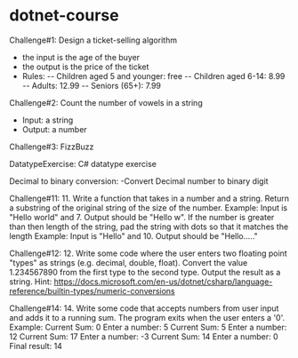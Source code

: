 # dotnet-course

Challenge#1:
Design a ticket-selling algorithm

- the input is the age of the buyer
- the output is the price of the ticket
- Rules:
  -- Children aged 5 and younger: free
  -- Children aged 6-14: 8.99
  -- Adults: 12.99
  -- Seniors (65+): 7.99

Challenge#2:
Count the number of vowels in a string

- Input: a string
- Output: a number

Challenge#3:
FizzBuzz

DatatypeExercise:
C# datatype exercise

Decimal to binary conversion:
-Convert Decimal number to binary digit

Challenge#11: 
11. Write a function that takes in a number and a string. Return a substring of the original string of the size of the number.
    Example: Input is "Hello world" and 7. Output should be "Hello w".
    If the number is greater than then length of the string, pad the string with dots so that it matches the length
    Example: Input is "Hello" and 10. Output should be "Hello....."

Challenge#12: 
12. Write some code where the user enters two floating point "types" as strings (e.g. decimal, double, float).
    Convert the value 1.234567890 from the first type to the second type. Output the result as a string.
    Hint: https://docs.microsoft.com/en-us/dotnet/csharp/language-reference/builtin-types/numeric-conversions

Challenge#14: 
14. Write some code that accepts numbers from user input and adds it to a running sum.
    The program exits when the user enters a '0'.
    Example:
    Current Sum: 0
    Enter a number: 5
    Current Sum: 5
    Enter a number: 12
    Current Sum: 17
    Enter a number: -3
    Current Sum: 14
    Enter a number: 0
    Final result: 14   